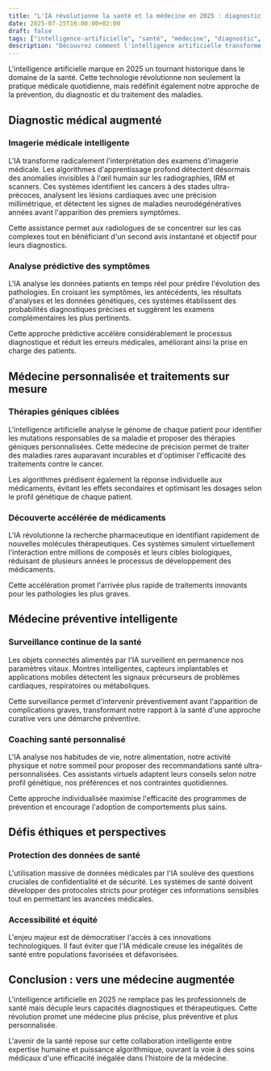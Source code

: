 ```yaml
---
title: "L'IA révolutionne la santé et la médecine en 2025 : diagnostic, traitement et prévention"
date: 2025-07-25T16:00:00+02:00
draft: false
tags: ["intelligence-artificielle", "santé", "médecine", "diagnostic", "2025", "innovation-médicale"]
description: "Découvrez comment l'intelligence artificielle transforme la médecine en 2025 avec des diagnostics plus précis, des traitements personnalisés et une médecine préventive révolutionnaire."
---
```


L'intelligence artificielle marque en 2025 un tournant historique dans le domaine de la santé. Cette technologie révolutionne non seulement la pratique médicale quotidienne, mais redéfinit également notre approche de la prévention, du diagnostic et du traitement des maladies.

## Diagnostic médical augmenté

### Imagerie médicale intelligente

L'IA transforme radicalement l'interprétation des examens d'imagerie médicale. Les algorithmes d'apprentissage profond détectent désormais des anomalies invisibles à l'œil humain sur les radiographies, IRM et scanners. Ces systèmes identifient les cancers à des stades ultra-précoces, analysent les lésions cardiaques avec une précision millimétrique, et détectent les signes de maladies neurodégénératives années avant l'apparition des premiers symptômes.

Cette assistance permet aux radiologues de se concentrer sur les cas complexes tout en bénéficiant d'un second avis instantané et objectif pour leurs diagnostics.

### Analyse prédictive des symptômes

L'IA analyse les données patients en temps réel pour prédire l'évolution des pathologies. En croisant les symptômes, les antécédents, les résultats d'analyses et les données génétiques, ces systèmes établissent des probabilités diagnostiques précises et suggèrent les examens complémentaires les plus pertinents.

Cette approche prédictive accélère considérablement le processus diagnostique et réduit les erreurs médicales, améliorant ainsi la prise en charge des patients.

## Médecine personnalisée et traitements sur mesure

### Thérapies géniques ciblées

L'intelligence artificielle analyse le génome de chaque patient pour identifier les mutations responsables de sa maladie et proposer des thérapies géniques personnalisées. Cette médecine de précision permet de traiter des maladies rares auparavant incurables et d'optimiser l'efficacité des traitements contre le cancer.

Les algorithmes prédisent également la réponse individuelle aux médicaments, évitant les effets secondaires et optimisant les dosages selon le profil génétique de chaque patient.

### Découverte accélérée de médicaments

L'IA révolutionne la recherche pharmaceutique en identifiant rapidement de nouvelles molécules thérapeutiques. Ces systèmes simulent virtuellement l'interaction entre millions de composés et leurs cibles biologiques, réduisant de plusieurs années le processus de développement des médicaments.

Cette accélération promet l'arrivée plus rapide de traitements innovants pour les pathologies les plus graves.

## Médecine préventive intelligente

### Surveillance continue de la santé

Les objets connectés alimentés par l'IA surveillent en permanence nos paramètres vitaux. Montres intelligentes, capteurs implantables et applications mobiles détectent les signaux précurseurs de problèmes cardiaques, respiratoires ou métaboliques.

Cette surveillance permet d'intervenir préventivement avant l'apparition de complications graves, transformant notre rapport à la santé d'une approche curative vers une démarche préventive.

### Coaching santé personnalisé

L'IA analyse nos habitudes de vie, notre alimentation, notre activité physique et notre sommeil pour proposer des recommandations santé ultra-personnalisées. Ces assistants virtuels adaptent leurs conseils selon notre profil génétique, nos préférences et nos contraintes quotidiennes.

Cette approche individualisée maximise l'efficacité des programmes de prévention et encourage l'adoption de comportements plus sains.

## Défis éthiques et perspectives

### Protection des données de santé

L'utilisation massive de données médicales par l'IA soulève des questions cruciales de confidentialité et de sécurité. Les systèmes de santé doivent développer des protocoles stricts pour protéger ces informations sensibles tout en permettant les avancées médicales.

### Accessibilité et équité

L'enjeu majeur est de démocratiser l'accès à ces innovations technologiques. Il faut éviter que l'IA médicale creuse les inégalités de santé entre populations favorisées et défavorisées.

## Conclusion : vers une médecine augmentée

L'intelligence artificielle en 2025 ne remplace pas les professionnels de santé mais décuple leurs capacités diagnostiques et thérapeutiques. Cette révolution promet une médecine plus précise, plus préventive et plus personnalisée.

L'avenir de la santé repose sur cette collaboration intelligente entre expertise humaine et puissance algorithmique, ouvrant la voie à des soins médicaux d'une efficacité inégalée dans l'histoire de la médecine.